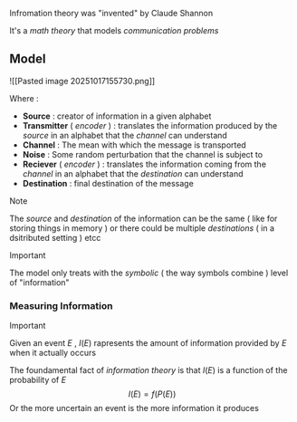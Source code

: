 Infromation theory was "invented" by Claude Shannon 

It's a *math theory* that models *communication problems* 
## Model

![[Pasted image 20251017155730.png]]

Where : 
+ **Source** : creator of information in a given alphabet
+ **Transmitter** ( *encoder* ) : translates the information produced by the *source* in an alphabet that the *channel* can understand
+ **Channel** : The mean with which the message is transported 
+ **Noise** : Some random perturbation that the channel is subject to
+ **Reciever** ( *encoder* ) : translates the information coming from the *channel* in an alphabet that the *destination* can understand
+ **Destination** : final destination of the message

>[!note] 
>The *source* and *destination* of the information can be the same ( like for storing things in memory ) or there could be multiple *destinations* ( in a dsitributed setting ) etcc 

>[!important] 
>The model only treats with the *symbolic* ( the way symbols combine ) level of "information"
>

### Measuring Information

>[!important] 
>Given an event $E$ , $I(E)$ rapresents the amount of information provided by $E$ when it actually occurs 

The foundamental fact of *information theory* is that $I(E)$ is a function of the probability of  $E$
$$
I(E) = f(P(E))
$$
Or the more uncertain an event is the more information it produces 